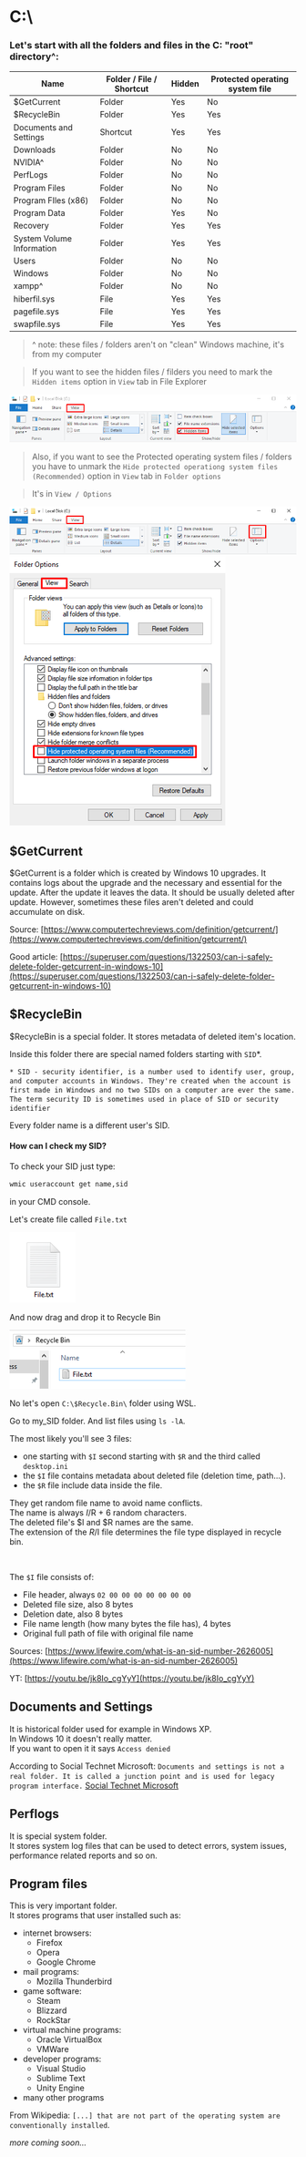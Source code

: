# C:\
### Let's start with all the folders and files in the C: "root" directory^:
| Name | Folder / File / Shortcut | Hidden | Protected operating system file |
| ----- | ----- | ----- | ----- |
| $GetCurrent | Folder | Yes | No |
| $RecycleBin | Folder | Yes | Yes |
| Documents and Settings | Shortcut | Yes | Yes |
| Downloads | Folder | No | No |
| NVIDIA^ | Folder | No | No |
| PerfLogs | Folder | No | No |
| Program Files | Folder | No | No |
| Program FIles (x86) | Folder | No | No |
| Program Data | Folder | Yes | No |
| Recovery | Folder | Yes | Yes |
| System Volume Information | Folder | Yes | Yes |
| Users | Folder | No | No |
| Windows | Folder | No | No |
| xampp^ | Folder | No | No |
| hiberfil.sys | File | Yes | Yes |
| pagefile.sys | File | Yes | Yes |
| swapfile.sys | File | Yes | Yes |

> ^ note: these files / folders aren't on "clean" Windows machine, it's from my computer

> If you want to see the hidden files / filders you need to mark the `Hidden items` option in `View` tab in File Explorer

![mark hidden](https://raw.githubusercontent.com/frawojej/console_tricks/main/img/mark_hiddens.png)

> Also, if you want to see the Protected operating system files / folders you have to unmark the `Hide protected operationg system files (Recommended)` option in `View` tab in `Folder options`

> It's in `View / Options`

![view options](https://raw.githubusercontent.com/frawojej/console_tricks/main/img/view_options.png)
![unmark protected operating system files](https://raw.githubusercontent.com/frawojej/console_tricks/main/img/unmark_protected_operationg_system_files.png)

## $GetCurrent

$GetCurrent is a folder which is created by Windows 10 upgrades.
It contains logs about the upgrade and the necessary and essential for the update.
After the update it leaves the data.
It should be usually deleted after update.
However, sometimes these files aren't deleted and could accumulate on disk.

Source: [https://www.computertechreviews.com/definition/getcurrent/](https://www.computertechreviews.com/definition/getcurrent/)

Good article: [https://superuser.com/questions/1322503/can-i-safely-delete-folder-getcurrent-in-windows-10](https://superuser.com/questions/1322503/can-i-safely-delete-folder-getcurrent-in-windows-10)

## $RecycleBin

$RecycleBin is a special folder. It stores metadata of deleted item's location.

Inside this folder there are special named folders starting with `SID`\*.

```
* SID - security identifier, is a number used to identify user, group, and computer accounts in Windows. They're created when the account is first made in Windows and no two SIDs on a computer are ever the same. The term security ID is sometimes used in place of SID or security identifier
```
Every folder name is a different user's SID.

#### How can I check my SID?

To check your SID just type:
```bat
wmic useraccount get name,sid
```
in your CMD console.

Let's create file called `File.txt`

![create File.txt](https://raw.githubusercontent.com/frawojej/console_tricks/main/img/file_txt.png)

And now drag and drop it to Recycle Bin

![file inside recycle bin](https://raw.githubusercontent.com/frawojej/console_tricks/main/img/file_txt_inside_recycle_bin.png)

No let's open `C:\$Recycle.Bin\` folder using WSL.

Go to my_SID folder.
And list files using `ls -lA`.

The most likely you'll see 3 files:
- one starting with `$I`
second starting with `$R`
and the third called `desktop.ini`
- the `$I` file contains metadata about deleted file (deletion time, path...).
- the `$R` file include data inside the file.

They get random file name to avoid name conflicts.<br>
The name is always $I/$R + 6 random characters.<br>
The deleted file's $I and $R names are the same.<br>
The extension of the $R/$I file determines the file type displayed in recycle bin.

<br>

The `$I` file consists of:

- File header, always `02 00 00 00 00 00 00 00`
- Deleted file size, also 8 bytes
- Deletion date, also 8 bytes
- File name length (how many bytes the file has), 4 bytes
- Original full path of file with original file name


Sources: [https://www.lifewire.com/what-is-an-sid-number-2626005](https://www.lifewire.com/what-is-an-sid-number-2626005)

YT: [https://youtu.be/jk8Io_cgYyY](https://youtu.be/jk8Io_cgYyY)

## Documents and Settings

It is historical folder used for example in Windows XP.<br>
In Windows 10 it doesn't really matter.<br>
If you want to open it it says `Access denied`<br>

According to Social Technet Microsoft: `Documents and settings is not a real folder. It is called a junction point and is used for legacy program interface.`
[Social Technet Microsoft](https://social.technet.microsoft.com/Forums/windows/en-US/df74d97f-a311-48fa-848f-5025540b53af/how-to-delete-cdocuments-and-settings-folder-127gb?forum=w7itproinstall)

## Perflogs

It is special system folder.<br>
It stores system log files that can be used to detect errors, system issues, performance related reports and so on.

## Program files

This is very important folder.<br>
It stores programs that user installed such as:
- internet browsers:
   - Firefox
   - Opera
   - Google Chrome
- mail programs:
   - Mozilla Thunderbird
- game software:
   - Steam
   - Blizzard
   - RockStar
- virtual machine programs:
   - Oracle VirtualBox
   - VMWare
- developer programs:
   - Visual Studio
   - Sublime Text
   - Unity Engine
- many other programs

From Wikipedia: `[...] that are not part of the operating system are conventionally installed`.



*more coming soon...*

